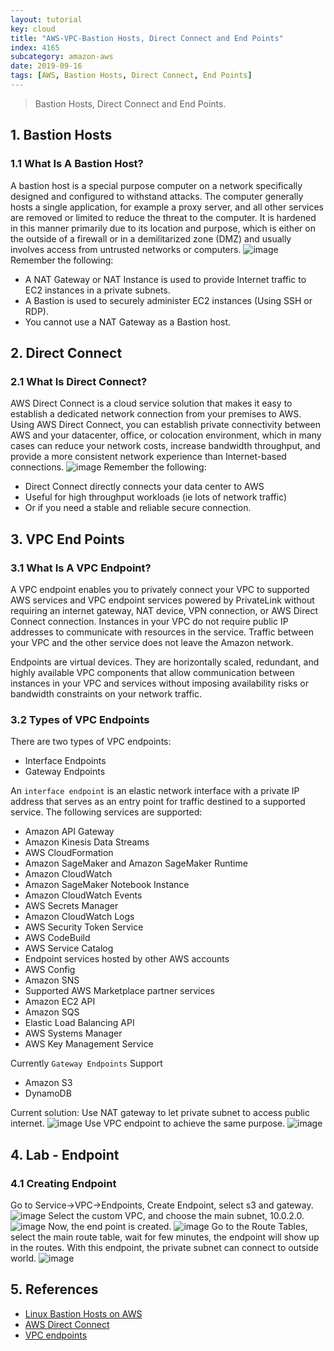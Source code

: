```yaml
---
layout: tutorial
key: cloud
title: "AWS-VPC-Bastion Hosts, Direct Connect and End Points"
index: 4165
subcategory: amazon-aws
date: 2019-09-16
tags: [AWS, Bastion Hosts, Direct Connect, End Points]
---
```


> Bastion Hosts, Direct Connect and End Points.

## 1. Bastion Hosts
### 1.1 What Is A Bastion Host?
A bastion host is a special purpose computer on a network specifically designed and configured to withstand attacks. The computer generally hosts a single application, for example a proxy server, and all other services are removed or limited to reduce the threat to the computer. It is hardened in this manner primarily due to its location and purpose, which is either on the outside of a firewall or in a demilitarized zone (DMZ) and usually involves access from untrusted networks or computers.
![image](/assets/images/cloud/4165/7-8-bastions-2.png)
Remember the following:
* A NAT Gateway or NAT Instance is used to provide Internet traffic to EC2 instances in a private subnets.
* A Bastion is used to securely administer EC2 instances (Using SSH or RDP).
* You cannot use a NAT Gateway as a Bastion host.

## 2. Direct Connect
### 2.1 What Is Direct Connect?  
AWS Direct Connect is a cloud service solution that makes it easy to establish a dedicated network connection from your premises to AWS. Using AWS Direct Connect, you can establish private connectivity between AWS and your datacenter, office, or colocation environment, which in many cases can reduce your network costs, increase bandwidth throughput, and provide a more consistent network experience than Internet-based connections.
![image](/assets/images/cloud/4165/7-9-direct-connect-2.png)
Remember the following:
* Direct Connect directly connects your data center to AWS
* Useful for high throughput workloads (ie lots of network traffic)
* Or if you need a stable and reliable secure connection.

## 3. VPC End Points
### 3.1 What Is A VPC Endpoint?
A VPC endpoint enables you to privately connect your VPC to supported AWS services and VPC endpoint services powered by PrivateLink without requiring an internet gateway, NAT device, VPN connection, or AWS Direct Connect connection. Instances in your VPC do not require public IP addresses to communicate with resources in the service. Traffic between your VPC and the other service does not leave the Amazon network.

Endpoints are virtual devices. They are horizontally scaled, redundant, and highly available VPC components that allow communication between instances in your VPC and services without imposing availability risks or bandwidth constraints on your network traffic.
### 3.2 Types of VPC Endpoints
There are two types of VPC endpoints:
* Interface Endpoints
* Gateway Endpoints

An `interface endpoint` is an elastic network interface with a private IP address that serves as an entry point for traffic destined to a supported service. The following services are supported:
* Amazon API Gateway
* Amazon Kinesis Data Streams
* AWS CloudFormation
* Amazon SageMaker and Amazon SageMaker Runtime
* Amazon CloudWatch
* Amazon SageMaker Notebook Instance
* Amazon CloudWatch Events
* AWS Secrets Manager
* Amazon CloudWatch Logs
* AWS Security Token Service
* AWS CodeBuild
* AWS Service Catalog
* Endpoint services hosted by other AWS accounts
* AWS Config
* Amazon SNS
* Supported AWS Marketplace partner services
* Amazon EC2 API
* Amazon SQS
* Elastic Load Balancing API
* AWS Systems Manager
* AWS Key Management Service

Currently `Gateway Endpoints` Support
* Amazon S3
* DynamoDB

Current solution: Use NAT gateway to let private subnet to access public internet.
![image](/assets/images/cloud/4165/7-10-vpc-endpoints-5.png)
Use VPC endpoint to achieve the same purpose.
![image](/assets/images/cloud/4165/7-10-vpc-endpoints-6.png)

## 4. Lab - Endpoint
### 4.1 Creating Endpoint
Go to Service->VPC->Endpoints, Create Endpoint, select s3 and gateway.
![image](/assets/images/cloud/4165/7-10-vpc-endpoints-7.png)
Select the custom VPC, and choose the main subnet, 10.0.2.0.
![image](/assets/images/cloud/4165/7-10-vpc-endpoints-8.png)
Now, the end point is created.
![image](/assets/images/cloud/4165/7-10-vpc-endpoints-9.png)
Go to the Route Tables, select the main route table, wait for few minutes, the endpoint will show up in the routes. With this endpoint, the private subnet can connect to outside world.
![image](/assets/images/cloud/4165/7-10-vpc-endpoints-10.png)

## 5. References
* [Linux Bastion Hosts on AWS](https://aws.amazon.com/quickstart/architecture/linux-bastion/)
* [AWS Direct Connect](https://aws.amazon.com/directconnect/)
* [VPC endpoints](https://docs.aws.amazon.com/vpc/latest/userguide/vpc-endpoints.html)
